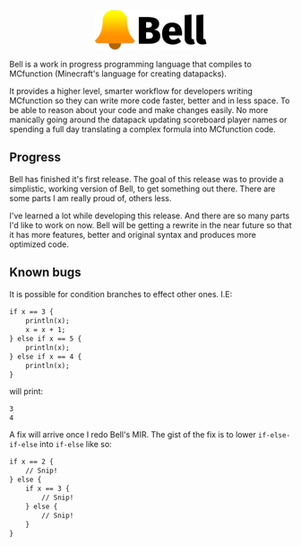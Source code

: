 <p align="center">
    <img src="assets/Bell logo + wordmark.svg" width="199" height="71">
</p>

Bell is a work in progress programming language that compiles to MCfunction (Minecraft's language for creating datapacks).

It provides a higher level, smarter workflow for developers writing MCfunction so they can write more code faster, better and in less space. To be able to reason about your code and make changes easily. No more manically going around the datapack updating scoreboard player names or spending a full day translating a complex
formula into MCfunction code.

## Progress
Bell has finished it's first release. The goal of this release was to provide a simplistic, working version of Bell, to get something out there. There are some parts I am really proud of, others less.

I've learned a lot while developing this release. And there are so many parts I'd like to work on now. Bell will be getting a rewrite in the near future so that it has more features, better and original syntax and produces more optimized code.

## Known bugs
It is possible for condition branches to effect other ones. I.E:
```
if x == 3 {
    println(x);
    x = x + 1;
} else if x == 5 {
    println(x);
} else if x == 4 {
    println(x);   
}
```
will print:
```
3
4
```

A fix will arrive once I redo Bell's MIR. The gist of the fix is to lower `if-else-if-else` into `if-else` like so:
```
if x == 2 {
    // Snip!
} else {
    if x == 3 {
        // Snip!
    } else {
        // Snip!
    }
}
```
